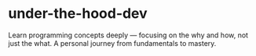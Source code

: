 # under-the-hood-dev
Learn programming concepts deeply — focusing on the why and how, not just the what. A personal journey from fundamentals to mastery.
